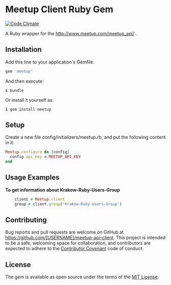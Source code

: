 # Meetup Client Ruby Gem

[![Code Climate](https://codeclimate.com/github/gajewsky/meetup-api-client/badges/gpa.svg)](https://codeclimate.com/github/gajewsky/meetup-api-client)

A Ruby wrapper for the http://www.meetup.com/meetup_api/ .

## Installation

Add this line to your application's Gemfile:

```ruby
gem 'meetup'
```

And then execute:

    $ bundle

Or install it yourself as:

    $ gem install meetup

## Setup
Create a new file config/initializers/meetup.rb, and put the following content in it:

```ruby
Meetup.configure do |config|
  config.api_key = MEETUP_API_KEY
end
```

## Usage Examples

**To get information about Krakow-Ruby-Users-Group**

```ruby
    client = Meetup.client
    group = client.group('Krakow-Ruby-Users-Group')
```
## Contributing

Bug reports and pull requests are welcome on GitHub at https://github.com/[USERNAME]/meetup-api-client. This project is intended to be a safe, welcoming space for collaboration, and contributors are expected to adhere to the [Contributor Covenant](http://contributor-covenant.org) code of conduct.


## License

The gem is available as open source under the terms of the [MIT License](http://opensource.org/licenses/MIT).
